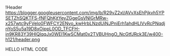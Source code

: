 !Header https://blogger.googleusercontent.com/img/b/R29vZ2xl/AVvXsEhPjkvh5YPSETZhSQKTFS-fNFQhKjtYeyZGgeGsVNlGrMRw-x257wtc9yFVelo0FWFCY2ENvo_kwHrbLNzdUiNJPniErh1ahdHLIVvRcPNqdjnYoS5u5a19D8xOippL0OD_TFCFH-in9KR83Y39HlQlqqJx0WEI1KwSCMat0x2TVBUHngO_NcGtfJRck3E/w400-h121/header.png

HELLO HTML CODE
